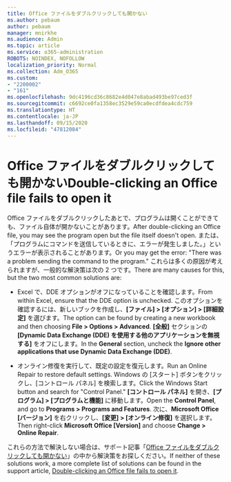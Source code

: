 ```yaml
---
title: Office ファイルをダブルクリックしても開かない
ms.author: pebaum
author: pebaum
manager: mnirkhe
ms.audience: Admin
ms.topic: article
ms.service: o365-administration
ROBOTS: NOINDEX, NOFOLLOW
localization_priority: Normal
ms.collection: Adm_O365
ms.custom:
- "2200002"
- "161"
ms.openlocfilehash: 9dc4196cd36c8682e4d047e8abad493be97ced3f
ms.sourcegitcommit: c6692ce0fa1358ec3529e59ca0ecdfdea4cdc759
ms.translationtype: HT
ms.contentlocale: ja-JP
ms.lasthandoff: 09/15/2020
ms.locfileid: "47812084"
---
```

# <a name="double-clicking-an-office-file-fails-to-open-it"></a><span data-ttu-id="0b8ef-102">Office ファイルをダブルクリックしても開かない</span><span class="sxs-lookup"><span data-stu-id="0b8ef-102">Double-clicking an Office file fails to open it</span></span>

<span data-ttu-id="0b8ef-103">Office ファイルをダブルクリックしたあとで、プログラムは開くことができても、ファイル自体が開かないことがあります。</span><span class="sxs-lookup"><span data-stu-id="0b8ef-103">After double-clicking an Office file, you may see the program open but the file itself doesn't open.</span></span> <span data-ttu-id="0b8ef-104">または、「プログラムにコマンドを送信しているときに、エラーが発生しました。」というエラーが表示されることがあります。</span><span class="sxs-lookup"><span data-stu-id="0b8ef-104">Or you may get the error: "There was a problem sending the command to the program."</span></span> <span data-ttu-id="0b8ef-105">これらは多くの原因が考えられますが、一般的な解決策は次の 2 つです。</span><span class="sxs-lookup"><span data-stu-id="0b8ef-105">There are many causes for this, but the two most common solutions are:</span></span>

- <span data-ttu-id="0b8ef-106">Excel で、DDE オプションがオフになっていることを確認します。</span><span class="sxs-lookup"><span data-stu-id="0b8ef-106">From within Excel, ensure that the DDE option is unchecked.</span></span> <span data-ttu-id="0b8ef-107">このオプションを確認するには、新しいブックを作成し、**[ファイル] > [オプション] > [詳細設定]** を選びます。</span><span class="sxs-lookup"><span data-stu-id="0b8ef-107">The option can be found by creating a new workbook and then choosing **File > Options > Advanced**.</span></span> <span data-ttu-id="0b8ef-108">**[全般]** セクションの **[Dynamic Data Exchange (DDE) を使用する他のアプリケーションを無視する]** をオフにします。</span><span class="sxs-lookup"><span data-stu-id="0b8ef-108">In the **General** section, uncheck the **Ignore other applications that use Dynamic Data Exchange (DDE)**.</span></span>

- <span data-ttu-id="0b8ef-109">オンライン修復を実行して、既定の設定を復元します。</span><span class="sxs-lookup"><span data-stu-id="0b8ef-109">Run an Online Repair to restore default settings.</span></span> <span data-ttu-id="0b8ef-110">Windows の [スタート] ボタンをクリックし、[コントロール パネル] を検索します。</span><span class="sxs-lookup"><span data-stu-id="0b8ef-110">Click the Windows Start button and search for "Control Panel."</span></span> <span data-ttu-id="0b8ef-111">**[コントロール パネル]** を開き、**[プログラム] > [プログラムと機能]** に移動します。</span><span class="sxs-lookup"><span data-stu-id="0b8ef-111">Open the **Control Panel**, and go to **Programs > Programs and Features**.</span></span> <span data-ttu-id="0b8ef-112">次に、**Microsoft Office [バージョン]** を右クリックし、**[変更] > [オンライン修復]** を選択します。</span><span class="sxs-lookup"><span data-stu-id="0b8ef-112">Then right-click **Microsoft Office [Version]** and choose **Change > Online Repair**.</span></span>

<span data-ttu-id="0b8ef-113">これらの方法で解決しない場合は、サポート記事「[Office ファイルをダブルクリックしても開かない](https://support.office.com/article/Double-clicking-an-Office-file-fails-to-open-it-1e9c0ad9-34c8-4440-a42e-d30186b29ed6)」の中から解決策をお探しください。</span><span class="sxs-lookup"><span data-stu-id="0b8ef-113">If neither of these solutions work, a more complete list of solutions can be found in the support article, [Double-clicking an Office file fails to open it](https://support.office.com/article/Double-clicking-an-Office-file-fails-to-open-it-1e9c0ad9-34c8-4440-a42e-d30186b29ed6).</span></span>
